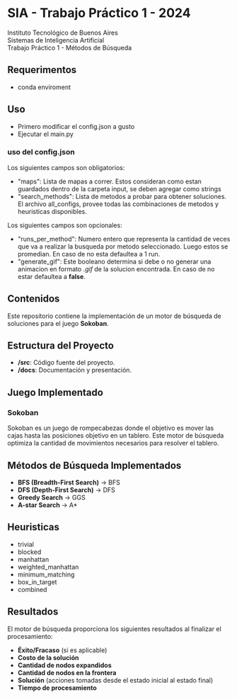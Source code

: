 # SIA - Trabajo Práctico 1 - 2024

Instituto Tecnológico de Buenos Aires  
Sistemas de Inteligencia Artificial  
Trabajo Práctico 1 - Métodos de Búsqueda

## Requerimentos
- conda enviroment
## Uso
- Primero modificar el config.json a gusto
- Ejecutar el main.py
### uso del config.json
Los siguientes campos son obligatorios:
- "maps": Lista de mapas a correr. Estos consideran como estan guardados dentro de la carpeta input, se deben agregar como strings
- "search_methods": Lista de metodos a probar para obtener soluciones. El archivo all_configs, provee todas las combinaciones de metodos y heuristicas disponibles.
  
Los siguientes campos son opcionales:
- "runs_per_method": Numero entero que representa la cantidad de veces que va a realizar la busqueda por metodo seleccionado. Luego estos se promedian. En caso de no esta defaultea a 1 run.
- "generate_gif": Este booleano determina si debe o no generar una animacion en formato _.gif_ de la solucion encontrada. En caso de no estar defaultea a **false**.

## Contenidos
Este repositorio contiene la implementación de un motor de búsqueda de soluciones para el juego **Sokoban**. 

## Estructura del Proyecto

- **/src**: Código fuente del proyecto.
- **/docs**: Documentación y presentación.

## Juego Implementado

### Sokoban
Sokoban es un juego de rompecabezas donde el objetivo es mover las cajas hasta las posiciones objetivo en un tablero. 
Este motor de búsqueda optimiza la cantidad de movimientos necesarios para resolver el tablero.

## Métodos de Búsqueda Implementados

- **BFS (Breadth-First Search)** -> BFS
- **DFS (Depth-First Search)** -> DFS
- **Greedy Search** -> GGS
-  **A-star Search** -> A*
 
## Heuristicas
- trivial
- blocked
- manhattan
- weighted_manhattan
- minimum_matching
- box_in_target
- combined

## Resultados

El motor de búsqueda proporciona los siguientes resultados al finalizar el procesamiento:

- **Éxito/Fracaso** (si es aplicable)
- **Costo de la solución**
- **Cantidad de nodos expandidos**
- **Cantidad de nodos en la frontera**
- **Solución** (acciones tomadas desde el estado inicial al estado final)
- **Tiempo de procesamiento**
